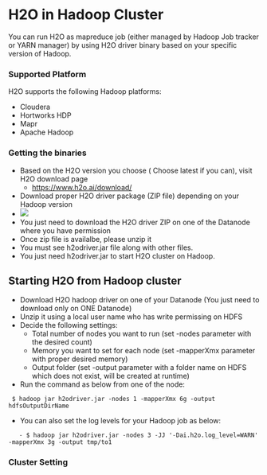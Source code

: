 # H2O in Hadoop Cluster #
You can run H2O as mapreduce job (either managed by Hadoop Job tracker or YARN manager) by using H2O driver binary based on your specific version of Hadoop. 

### Supported Platform ###
H2O supports the following Hadoop platforms:
 - Cloudera 
 - Hortworks HDP
 - Mapr 
 - Apache Hadoop

### Getting the binaries ###
 - Based on the H2O version you choose ( Choose latest if you can), visit H2O download page
   - https://www.h2o.ai/download/   
 - Download proper H2O driver package (ZIP file) depending on your Hadoop version
 - ![](?raw=true)
 - You just need to download the H2O driver ZIP on one of the Datanode where you have permission 
 - Once zip file is availalbe, please unzip it
 - You must see h2odriver.jar file along with other files. 
 - You just need h2odriver.jar to start H2O cluster on Hadoop.
 
## Starting H2O from Hadoop cluster ##
 - Download H2O hadoop driver on one of your Datanode (You just need to download only on ONE Datanode)
 - Unzip it using a local user name who has write permissing on HDFS
 - Decide the following settings:
   - Total number of nodes you want to run (set -nodes parameter with the desired count)
   - Memory you want to set for each node (set -mapperXmx parameter with proper desired memory)
   - Output folder (set -output parameter with a folder name on HDFS which does not exist, will be created at runtime)
 - Run the command as below from one of the node:
```
 $ hadoop jar h2odriver.jar -nodes 1 -mapperXmx 6g -output hdfsOutputDirName 
```  
 - You can also set the log levels for your Hadoop job as below:
``` 
   - $ hadoop jar h2odriver.jar -nodes 3 -JJ '-Dai.h2o.log_level=WARN' -mapperXmx 3g -output tmp/to1
```

### Cluster Setting ####
